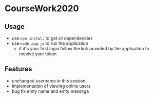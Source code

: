 # CourseWork2020

## Usage  
* use `npm install` to get all dependencies  
* use `node app.js` to run the application  
  * if it's your first login follow the link provided by the application to receive your token 

## Features   
* unchanged username in this session
* implementation of viewing online users
* bug fix emty name and emty message 
